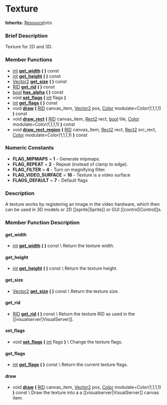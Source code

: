 #  Texture  
**Inherits:** [Resource](class_resource)\\n\\n
###  Brief Description  
Texture for 2D and 3D.

###  Member Functions 
  * [int](class_int)  **[get_width](#get_width)**  **(** **)** const
  * [int](class_int)  **[get_height](#get_height)**  **(** **)** const
  * [Vector2](class_vector2)  **[get_size](#get_size)**  **(** **)** const
  * [RID](class_rid)  **[get_rid](#get_rid)**  **(** **)** const
  * [bool](class_bool)  **[has_alpha](#has_alpha)**  **(** **)** const
  * void  **[set_flags](#set_flags)**  **(** [int](class_int) flags  **)**
  * [int](class_int)  **[get_flags](#get_flags)**  **(** **)** const
  * void  **[draw](#draw)**  **(** [RID](class_rid) canvas_item, [Vector2](class_vector2) pos, [Color](class_color) modulate=Color(1,1,1,1)  **)** const
  * void  **[draw_rect](#draw_rect)**  **(** [RID](class_rid) canvas_item, [Rect2](class_rect2) rect, [bool](class_bool) tile, [Color](class_color) modulate=Color(1,1,1,1)  **)** const
  * void  **[draw_rect_region](#draw_rect_region)**  **(** [RID](class_rid) canvas_item, [Rect2](class_rect2) rect, [Rect2](class_rect2) src_rect, [Color](class_color) modulate=Color(1,1,1,1)  **)** const

###  Numeric Constants  
  * **FLAG_MIPMAPS** = **1** - Generate mipmaps.
  * **FLAG_REPEAT** = **2** - Repeat (instead of clamp to edge).
  * **FLAG_FILTER** = **4** - Turn on magnifying filter.
  * **FLAG_VIDEO_SURFACE** = **16** - Texture is a video surface
  * **FLAGS_DEFAULT** = **7** - Default flags

###  Description  
A texture works by registering an image in the video hardware, which then can be used in 3D models or 2D [[sprite|Sprite]] or GUI [[control|Control]]s.

###  Member Function Description  

#### <a name="get_width">get_width</a>
  * [int](class_int)  **[get_width](#get_width)**  **(** **)** const
\\
Return the texture width.

#### <a name="get_height">get_height</a>
  * [int](class_int)  **[get_height](#get_height)**  **(** **)** const
\\
Return the texture height.

#### <a name="get_size">get_size</a>
  * [Vector2](class_vector2)  **[get_size](#get_size)**  **(** **)** const
\\
Return the texture size.

#### <a name="get_rid">get_rid</a>
  * [RID](class_rid)  **[get_rid](#get_rid)**  **(** **)** const
\\
Return the texture RID as used in the [[visualserver|VisualServer]].

#### <a name="set_flags">set_flags</a>
  * void  **[set_flags](#set_flags)**  **(** [int](class_int) flags  **)**
\\
Change the texture flags.

#### <a name="get_flags">get_flags</a>
  * [int](class_int)  **[get_flags](#get_flags)**  **(** **)** const
\\
Return the current texture flags.

#### <a name="draw">draw</a>
  * void  **[draw](#draw)**  **(** [RID](class_rid) canvas_item, [Vector2](class_vector2) pos, [Color](class_color) modulate=Color(1,1,1,1)  **)** const
\\
Draw the texture into a a [[visualserver|VisualServer]] canvas item.
